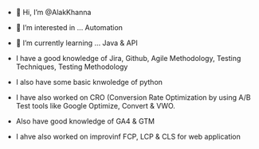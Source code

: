 - 👋 Hi, I’m @AlakKhanna
- 👀 I’m interested in ... Automation
- 🌱 I’m currently learning ... Java & API

- I have a good knowledge of Jira, Github, Agile Methodology, Testing Techniques, Testing Methodology
- I also have some basic knwoledge of python
- I have also worked on CRO (Conversion Rate Optimization by using A/B Test tools like Google Optimize, Convert & VWO.
- Also have good knowledge of GA4 & GTM
- I ahve also worked on improvinf FCP, LCP & CLS for web application

<!---
AlakKhanna/AlakKhanna is a ✨ special ✨ repository because its `README.md` (this file) appears on your GitHub profile.
You can click the Preview link to take a look at your changes.
--->
